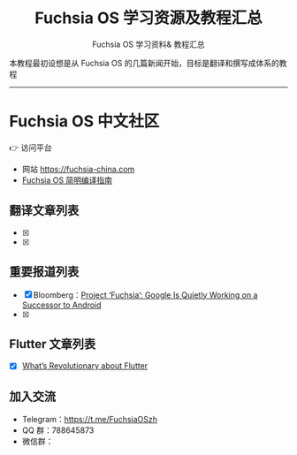 
<h1 align="center"> Fuchsia OS 学习资源及教程汇总</h1>
<p align="center">Fuchsia OS 学习资料&amp; 教程汇总 </p>

本教程最初设想是从 Fuchsia OS 的几篇新闻开始，目标是翻译和撰写成体系的教程

----

Fuchsia OS 中文社区
===================

:point_right: 访问平台

- 网站 https://fuchsia-china.com
- [Fuchsia OS 简明编译指南](https://fuchsia-china.com/guide-of-fuchsia-os-compilation/)

## 翻译文章列表

* [x] 
* [x] 

## 重要报道列表

* [x] Bloomberg：[Project ‘Fuchsia’: Google Is Quietly Working on a Successor to Android](https://www.bloomberg.com/news/articles/2018-07-19/google-team-is-said-to-plot-android-successor-draw-skepticism)
* [x] 

## Flutter 文章列表

* [x] [What’s Revolutionary about Flutter](https://hackernoon.com/whats-revolutionary-about-flutter-946915b09514)


## 加入交流

- Telegram：https://t.me/FuchsiaOSzh
- QQ 群：788645873
- 微信群：


